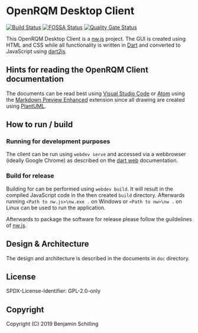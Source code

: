 # OpenRQM Desktop Client

[![Build Status](https://dev.azure.com/OpenRQM/OpenRQM/_apis/build/status/openrqm.openrqm-client-desktop-nwjs?branchName=development)](https://dev.azure.com/OpenRQM/OpenRQM/_build/latest?definitionId=4&branchName=development) [![FOSSA Status](https://app.fossa.com/api/projects/git%2Bgithub.com%2Fopenrqm%2Fopenrqm-server.svg?type=shield)](https://app.fossa.com/projects/git%2Bgithub.com%2Fopenrqm%2Fopenrqm-server?ref=badge_shield) [![Quality Gate Status](https://sonarcloud.io/api/project_badges/measure?project=openrqm_openrqm-server&metric=alert_status)](https://sonarcloud.io/dashboard?id=openrqm_openrqm-server)

This OpenRQM Desktop Client is a [nw.js](https://nwjs.io/) project.
The GUI is created using HTML and CSS while all functionality is written in [Dart](https://dart.dev/) and converted to JavaScript using [dart2js](https://dart.dev/tools/dart2js).

## Hints for reading the OpenRQM Client documentation

The documents can be read best using [Visual Studio Code](https://code.visualstudio.com/) or [Atom](https://atom.io/) using the [Markdown Preview Enhanced](https://shd101wyy.github.io/markdown-preview-enhanced/#/) extension since all drawing are created using [PlantUML](http://plantuml.com/).

## How to run / build

### Running for development purposes

The client can be run using `webdev serve` and accessed via a webbrowser (ideally Google Chrome) as described on the [dart web](https://dart.dev/tutorials/web/get-started) documentation.

### Build for release

Building for can be performed using `webdev build`. It will result in the compiled JavaScript code in the then created `build` directory. 
Afterwards running `<Path to nw.js>\nw.exe .` on Windows or `<Path to nw>\nw .` on Linux can be used to run the application.

Afterwards to package the software for release  please follow the guildelines of [nw.js](http://docs.nwjs.io/en/latest/For%20Users/Package%20and%20Distribute/).

## Design & Architecture

The design and architecture is described in the documents in `doc` directory.

## License

SPDX-License-Identifier: GPL-2.0-only

## Copyright

Copyright (C) 2019 Benjamin Schilling

